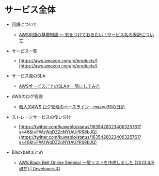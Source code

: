 # サービス全体

- 用語について
  - [AWS用語の基礎知識 〜 気をつけておきたい！サービス名の表記について](https://dev.classmethod.jp/articles/aws-terms-basic/)

- サービス一覧
  - [https://aws.amazon.com/jp/products/](https://aws.amazon.com/jp/products/)

- サービス毎のSLA
  - [AWSサービスごとのSLAを一覧にしてみた](https://dev.classmethod.jp/articles/202303-aws-service-sla/)

- AWSのログ管理
  - [個人的AWS ログ管理のベースライン - mazyu36の日記](https://mazyu36.hatenablog.com/entry/2023/03/17/184805)

- ストレージサービスの使い分け
  - [https://twitter.com/kuwablo/status/1635428023406325761?s=46&t=FWzWqDZ2pNYtAUlfR68bJQ](https://twitter.com/kuwablo/status/1635428023406325761?s=46&t=FWzWqDZ2pNYtAUlfR68bJQ)

- Blackbeltまとめ
  - [AWS Black Belt Online Seminar 一覧リストを作成しました (2023.6.9現在) | DevelopersIO](https://dev.classmethod.jp/articles/blackbelt-list/)